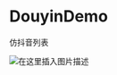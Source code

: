 # DouyinDemo
仿抖音列表



![在这里插入图片描述](https://github.com/xiangxiongfly/DouyinDemo/blob/master/img/douyin.gif)